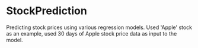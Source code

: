 # StockPrediction

Predicting stock prices using various regression models.
Used 'Apple' stock as an example, used 30 days of Apple stock price data as input to the model.
